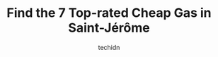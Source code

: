 ---
layout: ampstory
image: https://i0.wp.com/www.auto.or.id/wp-content/uploads/2023/06/esso-0-saint-jc3a9rc3b4me-1686327723.jpeg?resize=640,853
author: techidn
featured: false
description: Saint-Jérôme, Quebec, Canada is a haven for Cheap Gas enthusiasts, boasting an impressive array of 7 top-notch establishments. Whether youre a seasoned connoisseur or simply curious to ex
title: Find the 7 Top-rated Cheap Gas in Saint-Jérôme
cover:
   title: Find the 7 Top-rated Cheap Gas in Saint-Jérôme
   subtitle: AUTO.OR.ID
   background: https://www.auto.or.id/wp-content/uploads/2023/06/esso-0-saint-jc3a9rc3b4me-1686327723.jpeg

pages: 
 - layout: thirds
   top: <h1>#1 Petro-Canada et Lave-Auto</h1>
   bottom: "<p>Very good and fast service.Recommended.</p>"
   background: https://www.auto.or.id/wp-content/uploads/2023/06/esso-1-saint-jc3a9rc3b4me-1686327725.jpeg
   backgroundblur: true
 - layout: thirds
   top: <h1>#2 Esso</h1>
   bottom: "<p>1050 Laurentian Autoroute, Saint-Jérôme, Quebec J5L 2S4, Canada</p>"
   background: https://www.auto.or.id/wp-content/uploads/2023/06/esso-2-saint-jc3a9rc3b4me-1686327725.jpeg
   cta:
      link: https://www.auto.or.id/find-the-7-top-rated-cheap-gas-in-saint-jerome/
      text: Find the 7 Top-rated Cheap Gas in Saint-Jérôme
 - layout: thirds
   top: <h1>#3 Esso</h1>
   bottom: "<p>401 Rue St Georges, Saint-Jérôme, QC J7Z 5B2, Canada</p>"
   background: https://images.unsplash.com/photo-1508974491678-7ec251d629fd?ixlib=rb-4.0.3&ixid=MnwxMjA3fDB8MHxwaG90by1wYWdlfHx8fGVufDB8fHx8&auto=format&fit=crop&w=640&h=853&q=80
   cta:
      link: https://www.auto.or.id/find-the-7-top-rated-cheap-gas-in-saint-jerome/
      text: Find the 7 Top-rated Cheap Gas in Saint-Jérôme
 - layout: thirds
   top: <h1>#4 Ultramar</h1>
   bottom: "<p>2 Rue de Martigny O #255, Saint-Jérôme, QC J7Y 2G4, Canada</p>"
   background: https://images.unsplash.com/photo-1580654712603-eb43273aff33?ixlib=rb-4.0.3&ixid=MnwxMjA3fDB8MHxwaG90by1wYWdlfHx8fGVufDB8fHx8&auto=format&fit=crop&w=640&h=853&q=80
   cta:
      link: https://www.auto.or.id/find-the-7-top-rated-cheap-gas-in-saint-jerome/
      text: Find the 7 Top-rated Cheap Gas in Saint-Jérôme
 - layout: thirds
   top: <h1>#5 Ultramar</h1>
   bottom: "<p>2 Rue John F. Kennedy, Saint-Jérôme, QC J7Y 4B6, Canada</p>"
   background: https://images.unsplash.com/photo-1627404958332-cd698bcce36c?ixlib=rb-4.0.3&ixid=MnwxMjA3fDB8MHxwaG90by1wYWdlfHx8fGVufDB8fHx8&auto=format&fit=crop&w=640&h=853&q=80
   cta:
      link: https://www.auto.or.id/find-the-7-top-rated-cheap-gas-in-saint-jerome/
      text: Find the 7 Top-rated Cheap Gas in Saint-Jérôme
 - layout: thirds
   top: <h1>#6 Ultramar</h1>
   bottom: "<p>188 Rue Bélanger, Saint-Jérôme, QC J7Z 1A3, Canada</p>"
   background: https://images.unsplash.com/photo-1637160969718-6618307797f4?ixlib=rb-4.0.3&ixid=MnwxMjA3fDB8MHxwaG90by1wYWdlfHx8fGVufDB8fHx8&auto=format&fit=crop&w=640&h=853&q=80
   cta:
      link: https://www.auto.or.id/find-the-7-top-rated-cheap-gas-in-saint-jerome/
      text: Find the 7 Top-rated Cheap Gas in Saint-Jérôme
 - layout: thirds
   top: <h1>#7 Ultramar</h1>
   bottom: "<p>50 Bd des Hauteurs, Saint-Jérôme, QC J7Y 3W7, Canada</p>"
   background: https://images.unsplash.com/photo-1619844175348-a10c44e6f66a?ixlib=rb-4.0.3&ixid=MnwxMjA3fDB8MHxwaG90by1wYWdlfHx8fGVufDB8fHx8&auto=format&fit=crop&w=640&h=853&q=80
   cta:
      link: https://www.auto.or.id/find-the-7-top-rated-cheap-gas-in-saint-jerome/
      text: Find the 7 Top-rated Cheap Gas in Saint-Jérôme
 - layout: thirds
   middle: Continue reading...
   background: https://images.unsplash.com/photo-1604755940678-ffbf0c1fcc37?ixlib=rb-4.0.3&ixid=MnwxMjA3fDB8MHxwaG90by1wYWdlfHx8fGVufDB8fHx8&auto=format&fit=crop&w=640&h=853&q=80
   cta:
      link: https://www.auto.or.id/find-the-7-top-rated-cheap-gas-in-saint-jerome/
      text: Find the 7 Top-rated Cheap Gas in Saint-Jérôme

---